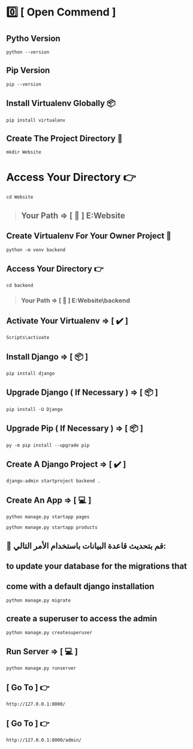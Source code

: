 

# 0️⃣ [ Open Commend ]

## Pytho Version
```
python --version 
```

## Pip Version
```
pip --version
```

## Install Virtualenv Globally 📦
```
pip install virtualenv
```

## Create The Project Directory 📁
```
mkdir Website
```

# Access Your Directory 👉️
```
cd Website
```
> ## Your Path => [ 📍 ] E:Website

## Create Virtualenv For Your Owner Project 📁
```
python -m venv backend
```

## Access Your Directory 👉️
```
cd backend
```

> ### Your Path => [ 📍 ] E:Website\backend

## Activate Your Virtualenv  => [ ✔️ ]
```
Scripts\activate
```

## Install Django => [ 📦 ]
```
pip install django
```

## Upgrade Django ( If Necessary ) => [ 📦 ]
```
pip install -U Django
```

## Upgrade Pip ( If Necessary ) => [ 📦 ]
```
py -m pip install --upgrade pip
```

## Create A Django Project  => [ ✔️ ]
```
django-admin startproject backend .
```

## Create An App => [ 💻 ]
```
python manage.py startapp pages
```
```
python manage.py startapp products
```

## 🔄 قم بتحديث قاعدة البيانات باستخدام الأمر التالي:
## to update your database for the migrations that
## come with a default django installation
```
python manage.py migrate
```

## create a superuser to access the admin
```
python manage.py createsuperuser
```

## Run Server => [ 💻 ]
```
python manage.py runserver
```

## [ Go To  ] 👉️
```
http://127.0.0.1:8000/
```

## [ Go To  ] 👉️
```
http://127.0.0.1:8000/admin/
```

